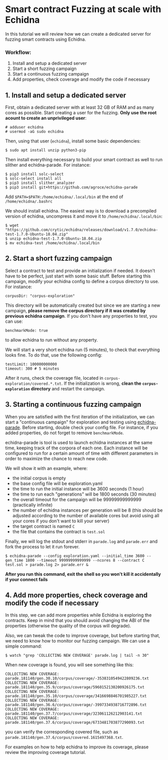 # Smart contract Fuzzing at scale with Echidna

In this tutorial we will review how we can create a dedicated server for fuzzing smart contracts using Echidna.

### Workflow:

1. Install and setup a dedicated server
2. Start a short fuzzing campaign
3. Start a continuous fuzzing campaign
4. Add properties, check coverage and modify the code if necessary

## 1. Install and setup a dedicated server

First, obtain a dedicated server with at least 32 GB of RAM and as many cores as possible. Start creating a user for the fuzzing. 
**Only use the root acount to create an unprivileged user**: 

```
# adduser echidna
# usermod -aG sudo echidna
```

Then, using that user (`echidna`), install some basic dependencies:

```
$ sudo apt install unzip python3-pip
```

Then install everything necessary to build your smart contract as well to run slither and echidna-parade. For instance:

```
$ pip3 install solc-select
$ solc-select install all
$ pip3 install slither_analyzer
$ pip3 install git+https://github.com/agroce/echidna-parade
```

Add `$PATH=$PATH:/home/echidna/.local/bin` at the end of `/home/echidna/.bashrc`

We should install echidna. The easiest way is to download a precompiled version of echidna, uncompress it and move it to `/home/echidna/.local/bin`:

```
$ wget "https://github.com/crytic/echidna/releases/download/v1.7.0/echidna-test-1.7.0-Ubuntu-18.04.zip"
$ unzip echidna-test-1.7.0-Ubuntu-18.04.zip
$ mv echidna-test /home/echidna/.local/bin
```

## 2. Start a short fuzzing campaign

Select a contract to test and provide an initialization if needed. It doesn't have to be perfect, just start with some basic stuff.
Before starting this campaign, modify your echidna config to define a corpus directory to use. For instance:

```
corpusDir: "corpus-exploration"
```

This directory will be automatically created but since we are starting a new campaign, **please remove the corpus directory if it was created by previous echidna campaign**. 
If you don't have any properties to test, you can use:

```
benchmarkMode: true
```

to allow echidna to run without any property. 
 
We will start a very short echidna run (5 minutes), to check that everything looks fine. To do that, use the following config:

```
testLimit: 100000000000
timeout: 300 # 5 minutes
```

After it runs, check the coverage file, located in `corpus-exploration/covered.*.txt`. If the initialization is wrong, **clean the `corpus-exploration` directory** and restart the campaign.


## 3. Starting a continuous fuzzing campaign

When you are satisfied with the first iteration of the initialization, we can start a "continuous campaign" for exploration and testing using [echidna-parade](https://github.com/agroce/echidna-parade). Before starting, double check your config file. For instance, if you added properties, do not forget to remove `benchmarkMode`.

echidna-parade is tool is used to launch echidna instances at the same time, keeping track of the corpora of each one. Each instance will be configured to run for a certain amount of time with different parameters in order to maximize the chance to reach new code.

We will show it with an example, where:
* the initial corpus is empty
* the base config file will be exploration.yaml
* the time to run the initial instance will be 3600 seconds (1 hour)
* the time to run each "generations" will be 1800 seconds (30 minutes)
* the overall timeout for the campaign will be 99999999999999 (practically infinite)
* the number of echidna instances per generation will be 8 (this should be adjusted according to the number of available cores but avoid using all your cores if you don't want to kill your server)
* the target contract is named `C`
* the file that contains the contract is `test.sol`

Finally, we will log the stdout and stderr in `parade.log` and `parade.err` and fork the process to let it run forever. 

```
$ echidna-parade --config exploration.yaml --initial_time 3600 --gen_time 1800 --timeout 99999999999999 --ncores 8 --contract C test.sol > parade.log 2> parade.err &
```

**After you run this command, exit the shell so you won't kill it accidentally if your connect fails**

## 4. Add more properties, check coverage and modify the code if necessary

In this step, we can add more properties while Echidna is exploring the contracts. Keep in mind that you should avoid changing the ABI of the properties 
(otherwise the quality of the corpus will degrade). 

Also, we can tweak the code to improve coverage, but before starting that, we need to know how to monitor our fuzzing campaign. We can use a simple command:

```
$ watch "grep 'COLLECTING NEW COVERAGE' parade.log | tail -n 30"
```

When new coverage is found, you will see something like this:

```
COLLECTING NEW COVERAGE: parade.181140/gen.30.10/corpus/coverage/-3538310549422809236.txt
COLLECTING NEW COVERAGE: parade.181140/gen.35.9/corpus/coverage/5960152130200926175.txt
COLLECTING NEW COVERAGE: parade.181140/gen.35.10/corpus/coverage/3416698846701985227.txt
COLLECTING NEW COVERAGE: parade.181140/gen.36.6/corpus/coverage/-3997334938716772896.txt
COLLECTING NEW COVERAGE: parade.181140/gen.37.7/corpus/coverage/323061126212903141.txt
COLLECTING NEW COVERAGE: parade.181140/gen.37.6/corpus/coverage/6733481703877290093.txt
```

you can verify the corresponding covered file, such as `parade.181140/gen.37.6/corpus/covered.1615497368.txt`. 

For examples on how to help echidna to improve its coverage, please review the improving coverage tutorial.
